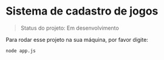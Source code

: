 <h1>Sistema de cadastro de jogos</h1>

> Status do projeto: Em desenvolvimento

Para rodar esse projeto na sua máquina, por favor digite:

```
node app.js

```
